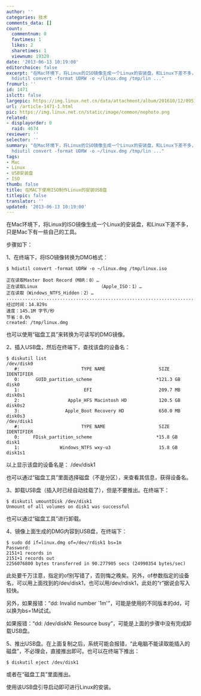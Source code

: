 ```yaml
---
author: ''
categories: 技术
comments_data: []
count:
  commentnum: 0
  favtimes: 1
  likes: 2
  sharetimes: 1
  viewnum: 19320
date: '2013-06-13 10:19:00'
editorchoice: false
excerpt: "在Mac环境下，将Linux的ISO镜像生成一个Linux的安装盘，和Linux下差不多，只是Mac下有一些自己的工具。\r\n步骤如下：\r\n1、在终端下，将ISO镜像转换为DMG格式：\r\n$
  hdiutil convert -format UDRW -o ~/linux.dmg /tmp/lin ..."
fromurl: ''
id: 1471
islctt: false
largepic: https://img.linux.net.cn/data/attachment/album/201610/12/095124vr9cmdgilii8rrwr.png
url: /article-1471-1.html
pic: https://img.linux.net.cn/static/image/common/nophoto.png
related:
- displayorder: 0
  raid: 4674
reviewer: ''
selector: ''
summary: "在Mac环境下，将Linux的ISO镜像生成一个Linux的安装盘，和Linux下差不多，只是Mac下有一些自己的工具。\r\n步骤如下：\r\n1、在终端下，将ISO镜像转换为DMG格式：\r\n$
  hdiutil convert -format UDRW -o ~/linux.dmg /tmp/lin ..."
tags:
- Mac
- Linux
- USB安装盘
- ISO
thumb: false
title: 在MAC下使用ISO制作Linux的安装USB盘
titlepic: false
translator: ''
updated: '2013-06-13 10:19:00'
---
```


在Mac环境下，将Linux的ISO镜像生成一个Linux的安装盘，和Linux下差不多，只是Mac下有一些自己的工具。


步骤如下：


1、在终端下，将ISO镜像转换为DMG格式：



```
$ hdiutil convert -format UDRW -o ~/linux.dmg /tmp/linux.iso

正在读取Master Boot Record（MBR：0）…
正在读取Linux                       （Apple_ISO：1）…
正在读取（Windows_NTFS_Hidden：2）…
.......................................................................................................................
经过时间：14.829s
速度：145.1M 字节/秒
节省：0.0%
created: /tmp/linux.dmg
```

也可以使用“磁盘工具”来转换为可读写的DMG镜像。


2、插入USB盘，然后在终端下，查找该盘的设备名：



```
$ diskutil list
/dev/disk0
   #:                       TYPE NAME                    SIZE       IDENTIFIER
   0:      GUID_partition_scheme                        *121.3 GB   disk0
   1:                        EFI                         209.7 MB   disk0s1
   2:                  Apple_HFS Macintosh HD            120.5 GB   disk0s2
   3:                 Apple_Boot Recovery HD             650.0 MB   disk0s3
/dev/disk1
   #:                       TYPE NAME                    SIZE       IDENTIFIER
   0:     FDisk_partition_scheme                        *15.8 GB    disk1
   1:               Windows_NTFS wxy-u3                  15.8 GB    disk1s1
```

以上显示该盘的设备名是： /dev/disk1


也可以通过“磁盘工具”里面选择磁盘（不是分区），来查看其信息，获得设备名。


3、卸载USB盘（插入时已经自动挂载了），但是不要推出。在终端下：



```
$ diskutil umountDisk /dev/disk1
Unmount of all volumes on disk1 was successful
```

也可以通过“磁盘工具”进行卸载。


4、镜像上面生成的DMG内容到USB盘，在终端下：



```
$ sudo dd if=linux.dmg of=/dev/rdisk1 bs=1m
Password:
2151+1 records in
2151+1 records out
2256076800 bytes transferred in 90.277905 secs (24990354 bytes/sec)
```

此处要千万注意，指定的of别写错了，否则悔之晚矣。另外，of参数指定的设备名，可以用上面找到的/dev/disk1，也可以用/dev/rdisk1，此处的“r”据说会写入较快。


另外，如果报错：“dd: Invalid number `1m'”，可能是使用的不同版本的dd，可以换为bs=1M试试。


如果报错：“dd: /dev/diskN: Resource busy”，可能是上面的步骤中没有完成卸载USB盘。


5、推出USB盘。在上面复制之后，系统可能会报错，“此电脑不能读取能插入的磁盘”，不必理会，直接推出即可。也可以在终端下推出：



```
$ diskutil eject /dev/disk1
```

或者在“磁盘工具”里面推出。


 


使用该USB盘引导启动即可进行Linux的安装。